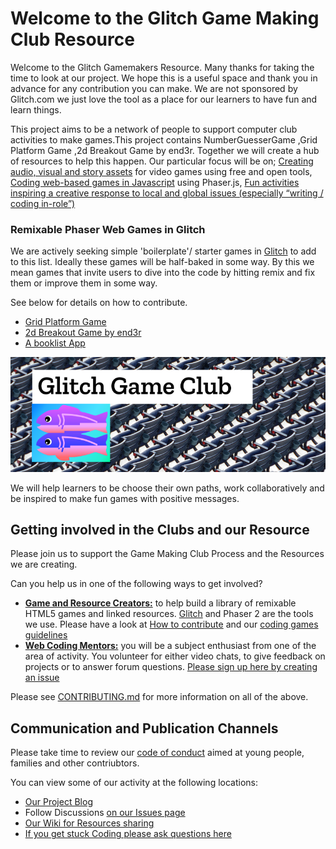 # Welcome to the Glitch Game Making Club Resource 

Welcome to the Glitch Gamemakers Resource. Many thanks for taking the time to look at our project. We hope this is a useful space and thank you in advance for any contribution you can make. We are not sponsored by Glitch.com we just love the tool as a place for our learners to have fun and learn things. 

This project aims to be a network of people to support computer club activities to make games.This project contains NumberGuesserGame ,Grid Platform Game ,2d Breakout Game by end3r. Together we will create a hub of resources to help this happen. Our particular focus will be on;
[Creating audio, visual and story assets](https://github.com/mickfuzz/mozilla_html5_game_clubs/wiki#creating-game-assets) for video games using free and open tools, [Coding web-based games in Javascript](https://github.com/webgameclubs/edlab-gamemakers-club#example-web-games-in-glitch) using Phaser.js, [Fun activities inspiring a creative response to local and global issues (especially “writing / coding in-role”)](http://write.flossmanuals.net/learn-javascript-with-phaser/)

### Remixable Phaser Web Games in Glitch

We are actively seeking simple 'boilerplate'/ starter games in [Glitch](https://glitch.com/) to add to this list. Ideally these games will be half-baked in some way. By this we mean games that invite users to dive into the code by hitting remix and fix them or improve them in some way. 

See below for details on how to contribute. 

* [Grid Platform Game](https://grid-game-template.glitch.me/)
* [2d Breakout Game by end3r](https://2d-breakout-end3r.glitch.me/)
* [A booklist App](https://akansha-singh.github.io/BookList/)

![game club logo](branding/glitch_game_club_800.png)

We will help learners to be choose their own paths, work collaboratively and be inspired to make fun games with positive messages.

##  Getting involved in the Clubs and our Resource

Please join us to support the Game Making Club Process and the Resources we are creating. 

Can you help us in one of the following ways to get involved?

* [**Game and Resource Creators:**](https://github.com/mickfuzz/mozilla_html5_game_clubs/blob/master/CONTRIBUTING.md#what-were-working-on-right-now) to help build a library of remixable HTML5 games and linked resources. [Glitch](https://glitch.com/) and Phaser 2 are the tools we use. Please have a look at [How to contribute](https://github.com/mickfuzz/mozilla_html5_game_clubs/blob/master/CONTRIBUTING.md#what-were-working-on-right-now) and our [coding games guidelines](https://github.com/webgameclubs/edlab-gamemakers-club/blob/master/CODE_GUIDE.md)
* [**Web Coding Mentors:**](https://github.com/mickfuzz/mozilla_html5_game_clubs/issues) you will be a subject enthusiast from one of the area of activity. You volunteer for either video chats, to give feedback on projects or to answer forum questions. [Please sign up here by creating an issue](https://github.com/mickfuzz/mozilla_html5_game_clubs/issues/new)


Please see [CONTRIBUTING.md](CONTRIBUTING.md) for more information on all of the above.

## Communication and Publication Channels 

Please take time to review our [code of conduct](CODE_OF_CONDUCT.md) aimed at young people, families and other contriubtors. 

You can view some of our activity  at the following locations:

* [Our Project Blog](https://digitalducks.org/glitch-game-club/)
* Follow Discussions [on our Issues page](https://github.com/mickfuzz/mozilla_html5_game_clubs/issues)
* [Our Wiki for Resources sharing](https://github.com/mickfuzz/mozilla_html5_game_clubs/wiki)
* [If you get stuck Coding please ask questions here](https://github.com/glitch-game-club/glitch-game-club/issues/54)
